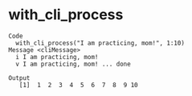 # with_cli_process

    Code
      with_cli_process("I am practicing, mom!", 1:10)
    Message <cliMessage>
      i I am practicing, mom!
      v I am practicing, mom! ... done
      
    Output
       [1]  1  2  3  4  5  6  7  8  9 10

